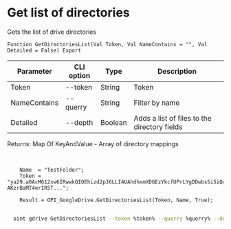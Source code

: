 ﻿---
sidebar_position: 2
---

# Get list of directories
 Gets the list of drive directories



`Function GetDirectoriesList(Val Token, Val NameContains = "", Val Detailed = False) Export`

  | Parameter | CLI option | Type | Description |
  |-|-|-|-|
  | Token | --token | String | Token |
  | NameContains | --querry | String | Filter by name |
  | Detailed | --depth | Boolean | Adds a list of files to the directory fields |

  
  Returns:  Map Of KeyAndValue - Array of directory mappings

<br/>




```bsl title="Code example"
    Name  = "TestFolder";
    Token = "ya29.a0AcM612xw6IRwwkQIOEhizd2pJ6LLI4UAhdhxmXDGEzYkcfUPrLYgDDwbsSi5iQdc78WPs_1_Qor5KipuV6mAIvr6z-AKzrBaMT4erIR5T...";

    Result = OPI_GoogleDrive.GetDirectoriesList(Token, Name, True);
```



```sh title="CLI command example"
    
  oint gdrive GetDirectoriesList --token %token% --querry %querry% --depth %depth%

```

```json title="Result"

```

